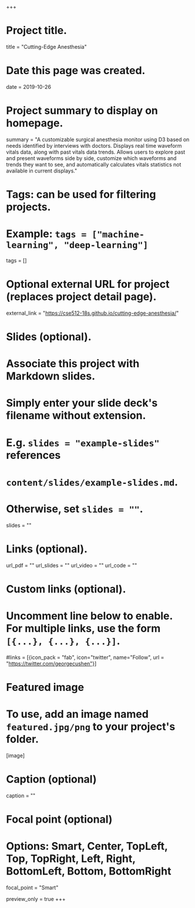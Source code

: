 +++
# Project title.
title = "Cutting-Edge Anesthesia"

# Date this page was created.
date = 2019-10-26

# Project summary to display on homepage.
summary = "A customizable surgical anesthesia monitor using D3 based on needs identified by interviews with doctors. Displays real time waveform vitals data, along with past vitals data trends. Allows users to explore past and present waveforms side by side, customize which waveforms and trends they want to see, and automatically calculates vitals statistics not available in current displays."

# Tags: can be used for filtering projects.
# Example: `tags = ["machine-learning", "deep-learning"]`
tags = []

# Optional external URL for project (replaces project detail page).
external_link = "https://cse512-18s.github.io/cutting-edge-anesthesia/"

# Slides (optional).
#   Associate this project with Markdown slides.
#   Simply enter your slide deck's filename without extension.
#   E.g. `slides = "example-slides"` references 
#   `content/slides/example-slides.md`.
#   Otherwise, set `slides = ""`.
slides = ""

# Links (optional).
url_pdf = ""
url_slides = ""
url_video = ""
url_code = ""

# Custom links (optional).
#   Uncomment line below to enable. For multiple links, use the form `[{...}, {...}, {...}]`.
#links = [{icon_pack = "fab", icon="twitter", name="Follow", url = "https://twitter.com/georgecushen"}]

# Featured image
# To use, add an image named `featured.jpg/png` to your project's folder. 
[image]
  # Caption (optional)
  caption = ""
  
  # Focal point (optional)
  # Options: Smart, Center, TopLeft, Top, TopRight, Left, Right, BottomLeft, Bottom, BottomRight
  focal_point = "Smart"

  preview_only = true
+++